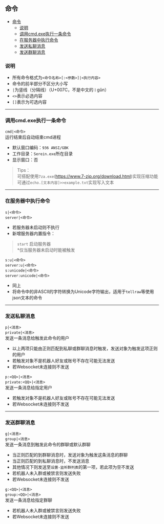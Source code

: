 ## 命令
- [命令](#命令)
  - [说明](#说明)
  - [调用cmd.exe执行一条命令](#调用cmdexe执行一条命令)
  - [在服务器中执行命令](#在服务器中执行命令)
  - [发送私聊消息](#发送私聊消息)
  - [发送群聊消息](#发送群聊消息)

### 说明
- 所有命令格式为``<命令名称>[:<参数>]|<执行内容>``  
- 命令的前半部分不区分大小写   
- ``|``为竖线（分隔线）（U+007C，不是中文的``丨``gǔn）  
- ``<>``表示必选内容   
- ``[]``表示为可选内容 

---

### 调用cmd.exe执行一条命令   
``cmd|<命令>``   
运行结束后自动结束cmd进程
- 默认窗口编码：``936 ANSI/GBK``  
- 工作目录：``Serein.exe``所在目录  
- 显示窗口：否  

>Tips：  
 可搭配使用``7za.exe``(https://www.7-zip.org/download.html)实现压缩功能  
 可通过``echo.[文本内容]>>example.txt``实现写入文本
  
---
### 在服务器中执行命令
``s|<命令>``   
``server|<命令>``   
- 若服务器未启动则不执行 
- 新增服务器内置指令：  
> ``start`` 启动服务器  
*仅当服务器未启动时能被触发  

``s:u|<命令>``    
``server:u|<命令>``  
``s:unicode|<命令>``     
``server:unicode|<命令>``  
- 同上
- 将命令中的非ASCII的字符转换为Unicode字符输出，适用于`tellraw`等使用json文本的命令

---
### 发送私聊消息
``p|<消息>``  
``private|<消息>``  
发送一条消息给触发此命令的用户
- 以上两项只能由正则匹配到私聊或群聊消息时触发，发送对象为触发这项正则的用户
- 若触发对象不是机器人好友或账号不存在可能无法发送
- 若Websocket未连接则不发送  


``p:<QQ>|<消息>``  
``private:<QQ>|<消息>``  
发送一条消息给指定用户
- 若触发对象不是机器人好友或账号不存在可能无法发送
- 若Websocket未连接则不发送

---
### 发送群聊消息
``g|<消息>``  
``group|<消息>``  
发送一条消息到触发此命令的群聊或默认群聊
- 当正则匹配的到群聊消息时，发送对象为触发这条消息的群聊
- 当正则匹配的到私聊消息时，不发送消息
- 其他情况下则发送至``设置-监听群列表``的第一项，若此项为空不发送
- 若机器人未入群或被禁言则发送失败
- 若Websocket未连接则不发送

``g:<QQ>|<消息>``  
``group:<QQ>|<消息>``  
发送一条消息给指定群聊
- 若机器人未入群或被禁言则发送失败
- 若Websocket未连接则不发送

